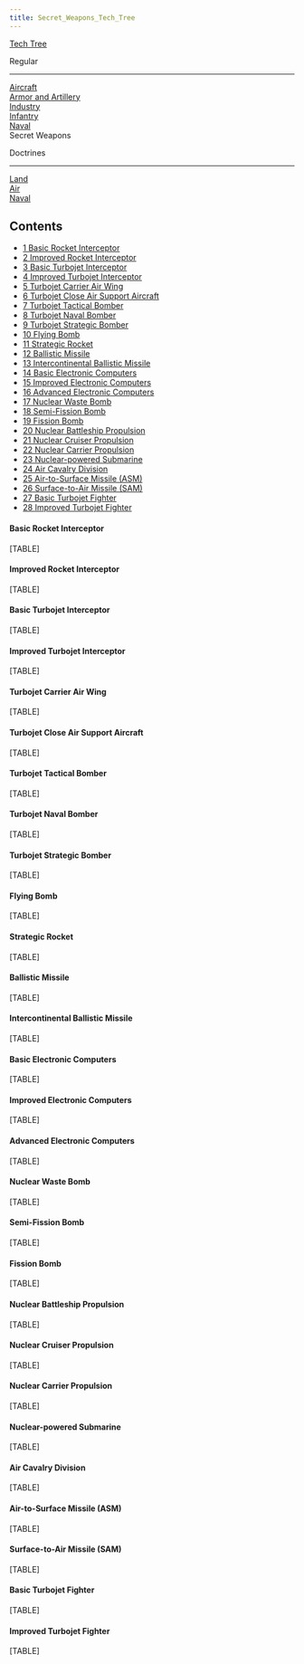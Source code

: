 ```yaml
---
title: Secret_Weapons_Tech_Tree
---
```



[Tech Tree](/wiki/Tech_Tree "Tech Tree")

Regular

------------------------------------------------------------------------

[Aircraft](/wiki/Aircraft_Tech_Tree "Aircraft Tech Tree")  
[Armor and
Artillery](/wiki/Armor_and_Artillery_Tech_Tree "Armor and Artillery Tech Tree")  
[Industry](/wiki/Industry_Tech_Tree "Industry Tech Tree")  
[Infantry](/wiki/Infantry_Tech_Tree "Infantry Tech Tree")  
[Naval](/wiki/Naval_Tech_Tree "Naval Tech Tree")  
Secret Weapons

Doctrines

------------------------------------------------------------------------

[Land](/wiki/Land_Doctrine_Tech_Tree "Land Doctrine Tech Tree")  
[Air](/wiki/Air_Doctrine_Tech_Tree "Air Doctrine Tech Tree")  
[Naval](/wiki/Naval_Doctrine_Tech_Tree "Naval Doctrine Tech Tree")

## Contents

-   [ 1 Basic Rocket Interceptor ](#Basic_Rocket_Interceptor)
-   [ 2 Improved Rocket Interceptor ](#Improved_Rocket_Interceptor)
-   [ 3 Basic Turbojet Interceptor ](#Basic_Turbojet_Interceptor)
-   [ 4 Improved Turbojet Interceptor ](#Improved_Turbojet_Interceptor)
-   [ 5 Turbojet Carrier Air Wing ](#Turbojet_Carrier_Air_Wing)
-   [ 6 Turbojet Close Air Support Aircraft
    ](#Turbojet_Close_Air_Support_Aircraft)
-   [ 7 Turbojet Tactical Bomber ](#Turbojet_Tactical_Bomber)
-   [ 8 Turbojet Naval Bomber ](#Turbojet_Naval_Bomber)
-   [ 9 Turbojet Strategic Bomber ](#Turbojet_Strategic_Bomber)
-   [ 10 Flying Bomb ](#Flying_Bomb)
-   [ 11 Strategic Rocket ](#Strategic_Rocket)
-   [ 12 Ballistic Missile ](#Ballistic_Missile)
-   [ 13 Intercontinental Ballistic Missile
    ](#Intercontinental_Ballistic_Missile)
-   [ 14 Basic Electronic Computers ](#Basic_Electronic_Computers)
-   [ 15 Improved Electronic Computers ](#Improved_Electronic_Computers)
-   [ 16 Advanced Electronic Computers ](#Advanced_Electronic_Computers)
-   [ 17 Nuclear Waste Bomb ](#Nuclear_Waste_Bomb)
-   [ 18 Semi-Fission Bomb ](#Semi-Fission_Bomb)
-   [ 19 Fission Bomb ](#Fission_Bomb)
-   [ 20 Nuclear Battleship Propulsion ](#Nuclear_Battleship_Propulsion)
-   [ 21 Nuclear Cruiser Propulsion ](#Nuclear_Cruiser_Propulsion)
-   [ 22 Nuclear Carrier Propulsion ](#Nuclear_Carrier_Propulsion)
-   [ 23 Nuclear-powered Submarine ](#Nuclear-powered_Submarine)
-   [ 24 Air Cavalry Division ](#Air_Cavalry_Division)
-   [ 25 Air-to-Surface Missile (ASM)
    ](#Air-to-Surface_Missile_.28ASM.29)
-   [ 26 Surface-to-Air Missile (SAM)
    ](#Surface-to-Air_Missile_.28SAM.29)
-   [ 27 Basic Turbojet Fighter ](#Basic_Turbojet_Fighter)
-   [ 28 Improved Turbojet Fighter ](#Improved_Turbojet_Fighter)

####  Basic Rocket Interceptor 

[TABLE]

####  Improved Rocket Interceptor 

[TABLE]

####  Basic Turbojet Interceptor 

[TABLE]

####  Improved Turbojet Interceptor 

[TABLE]

####  Turbojet Carrier Air Wing 

[TABLE]

####  Turbojet Close Air Support Aircraft 

[TABLE]

####  Turbojet Tactical Bomber 

[TABLE]

####  Turbojet Naval Bomber 

[TABLE]

####  Turbojet Strategic Bomber 

[TABLE]

####  Flying Bomb 

[TABLE]

####  Strategic Rocket 

[TABLE]

####  Ballistic Missile 

[TABLE]

####  Intercontinental Ballistic Missile 

[TABLE]

####  Basic Electronic Computers 

[TABLE]

####  Improved Electronic Computers 

[TABLE]

####  Advanced Electronic Computers 

[TABLE]

####  Nuclear Waste Bomb 

[TABLE]

####  Semi-Fission Bomb 

[TABLE]

####  Fission Bomb 

[TABLE]

####  Nuclear Battleship Propulsion 

[TABLE]

####  Nuclear Cruiser Propulsion 

[TABLE]

####  Nuclear Carrier Propulsion 

[TABLE]

####  Nuclear-powered Submarine 

[TABLE]

####  Air Cavalry Division 

[TABLE]

####    Air-to-Surface Missile (ASM) 

[TABLE]

####    Surface-to-Air Missile (SAM) 

[TABLE]

####  Basic Turbojet Fighter 

[TABLE]

####  Improved Turbojet Fighter 

[TABLE]
